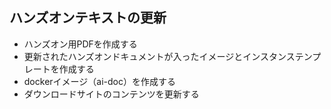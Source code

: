 ## ハンズオンテキストの更新

* ハンズオン用PDFを作成する
* 更新されたハンズオンドキュメントが入ったイメージとインスタンステンプレートを作成する
* dockerイメージ（ai-doc）を作成する
* ダウンロードサイトのコンテンツを更新する
